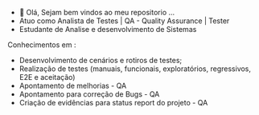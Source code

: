 - 👋 Olá, Sejam bem vindos ao meu repositorio ...
- Atuo como Analista de Testes  | QA - Quality Assurance | Tester 
- Estudante de Analise e desenvolvimento de Sistemas

Conhecimentos em : 
- Desenvolvimento de cenários e rotiros de testes;
- Realização de testes (manuais, funcionais, exploratórios, regressivos, E2E e aceitação)
- Apontamento de melhorias - QA
- Apontamento para correção de Bugs - QA
- Criação de evidências para status report do projeto - QA


<!---
Brunacsg/Brunacsg is a ✨ special ✨ repository because its `README.md` (this file) appears on your GitHub profile.
You can click the Preview link to take a look at your changes.
--->
